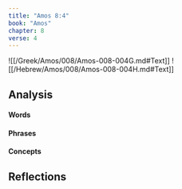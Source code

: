 ```yaml
---
title: "Amos 8:4"
book: "Amos"
chapter: 8
verse: 4
---
```

![[/Greek/Amos/008/Amos-008-004G.md#Text]]
![[/Hebrew/Amos/008/Amos-008-004H.md#Text]]

## Analysis

#### Words

#### Phrases

#### Concepts

## Reflections
